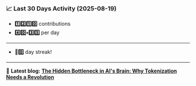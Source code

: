 <!--START_STATS-->
### 📈 Last 30 Days Activity (2025-08-19)  
- **1️⃣2️⃣1️⃣0️⃣** contributions  
- **4️⃣0️⃣•3️⃣3️⃣** per day
---
- **🎱0️⃣** day streak!
---
📝 **Latest blog:** [**The Hidden Bottleneck in AI's Brain: Why Tokenization Needs a Revolution**](https://andriak.com/blog/tokenization-revolution)
<!--END_STATS-->
